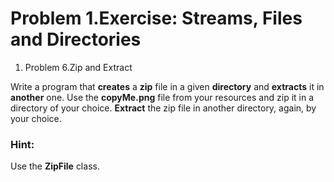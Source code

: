 ﻿# Problem 1.Exercise: Streams, Files and Directories


1. Problem 6.Zip and Extract

Write a program that **creates** a **zip** file in a given **directory** and **extracts** it in **another** one. Use the **copyMe.png** file from your resources and zip it in a directory of your choice. **Extract** the zip file in another directory, again, by your choice.

### Hint:

Use the **ZipFile** class.
